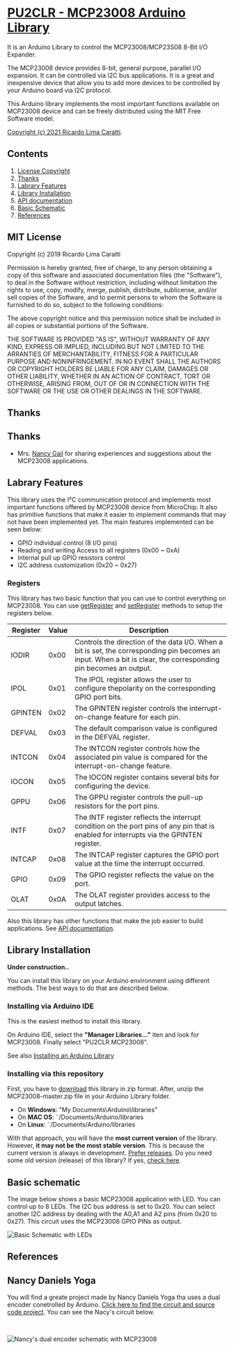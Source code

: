 # [PU2CLR - MCP23008 Arduino Library](https://pu2clr.github.io/MCP23008/)

It is an Arduino Library to control the MCP23008/MCP23S08 8-Bit I/O Expander. 

The MCP23008 device provides 8-bit, general purpose, parallel I/O expansion. It can be controlled via I2C bus applications. It is a great and inexpensive device that allow you to add more devices to be controlled by your Arduino board via I2C protocol.

This Arduino library implements the most important functions available on MCP23008 device  and can be freely distributed using the MIT Free Software model. 

[Copyright (c) 2021 Ricardo Lima Caratti](https://pu2clr.github.io/MCP23008/#mit-license).

## Contents

1. [License Copyright](https://pu2clr.github.io/MCP23008/#mit-license)
2. [Thanks](https://pu2clr.github.io/MCP23008/#thanks)
3. [Labrary Features](https://pu2clr.github.io/MCP23008/#labrary-features)
4. [Library Installation](https://pu2clr.github.io/SI4735/#library-installation)
5. [API documentation](https://pu2clr.github.io/MCP23008/extras/apidoc/html/)
6. [Basic Schematic](https://pu2clr.github.io/SI4735/#basic-schematic)
7. [References](https://pu2clr.github.io/SI4735/#references)


## MIT License 

Copyright (c) 2019 Ricardo Lima Caratti

Permission is hereby granted, free of charge, to any person obtaining a copy of this software and associated documentation files (the "Software"), to deal in the Software without restriction, including without limitation the rights to use, copy, modify, merge, publish, distribute, sublicense, and/or sell copies of the Software, and to permit persons to whom the Software is furnished to do so, subject to the following conditions:

The above copyright notice and this permission notice shall be included in all copies or substantial portions of the Software.

THE SOFTWARE IS PROVIDED "AS IS", WITHOUT WARRANTY OF ANY KIND, EXPRESS OR IMPLIED, INCLUDING BUT NOT LIMITED TO THE ARRANTIES OF MERCHANTABILITY, FITNESS FOR A PARTICULAR PURPOSE AND NONINFRINGEMENT. IN NO EVENT SHALL THE AUTHORS OR COPYRIGHT HOLDERS BE LIABLE FOR ANY CLAIM, DAMAGES OR OTHER LIABILITY, WHETHER IN AN ACTION OF CONTRACT, TORT OR OTHERWISE, ARISING FROM, OUT OF OR IN CONNECTION WITH THE SOFTWARE OR THE USE OR OTHER DEALINGS IN THE SOFTWARE.

## Thanks

## Thanks

* Mrs. [Nancy Gail](https://github.com/LadyRoninEngineer/Si473x) for sharing experiences and suggestions about the MCP23008 applications.

## Labrary Features

This library uses the I²C communication protocol and implements most important functions offered by MCP23008 device from MicroChip. It also has primitive functions that make it easier to implement commands that may not have been implemented yet. The main features implemented can be seen below:

* GPIO individual control (8 I/O pins)
* Reading and writing Access to all registers (0x00 ~ 0xA) 
* Internal pull up GPIO resistors control
* I2C address customization (0x20 ~ 0x27)
 

### Registers

This library has two basic function that you can use to control everything on MCP23008. You can use [getRegister](https://pu2clr.github.io/MCP23008/extras/apidoc/html/class_m_c_p.html#a490e4a6820e3a2e0dd86c1a7aa5bb920) and [setRegister](https://pu2clr.github.io/MCP23008/extras/apidoc/html/class_m_c_p.html#aba8f4501efb5a9772a5b7ec7a428ac4d) methods to setup the registers below. 

| Register | Value | Description |
| -------- | ----- | ------------|
| IODIR    | 0x00  | Controls the direction of the data I/O. When  a  bit  is  set,  the  corresponding  pin  becomes  an input.  When  a  bit  is  clear,  the  corresponding  pin becomes an output.|
| IPOL     | 0x01  | The IPOL  register  allows  the  user  to  configure  thepolarity on the corresponding GPIO port bits.|
| GPINTEN  | 0x02  | The GPINTEN register controls the interrupt-on-change feature for each pin. |
| DEFVAL   | 0x03  | The default  comparison  value  is  configured  in  the DEFVAL register.|
| INTCON   | 0x04  | The INTCON register controls how the associated pin value is compared for the interrupt-on-change feature. |
| IOCON    | 0x05  | The IOCON register contains several bits for configuring the device. |
| GPPU     | 0x06  | The GPPU register controls the pull-up resistors for the port  pins. |
| INTF     | 0x07  | The INTF register reflects the interrupt condition on the port pins of any pin that is enabled for interrupts via the GPINTEN register.|
| INTCAP   | 0x08  | The INTCAP register captures the GPIO port value at the  time  the  interrupt  occurred. |
| GPIO     | 0x09  | The GPIO  register  reflects  the  value  on  the  port. |
| OLAT     | 0x0A  | The OLAT  register  provides  access  to  the  output latches. |


Also this library has other functions that make the job easier to build applications. See [API documentation](https://pu2clr.github.io/MCP23008/extras/apidoc/html/).



## Library Installation

__Under construction..__ 

You can install this library on your Arduino environment using different methods. The best ways to do that are described below.  

### Installing via Arduino IDE

This is the easiest method to install this library.

On Arduino IDE, select the __"Manager Libraries..."__ iten and look for MCP23008. Finally select "PU2CLR MCP23008". 

See also [Installing an Arduino Library ](https://learn.sparkfun.com/tutorials/installing-an-arduino-library/using-the-arduino-library-manager)


### Installing via this repository 

First, you have to [download](https://github.com/pu2clr/MCP23008/archive/main.zip) this library in zip format. 
After, unzip the MCP23008-master.zip file in your Arduino Library folder. 

* On __Windows__: "My Documents\Arduino\libraries"
* On __MAC OS__: ˜/Documents/Arduino/libraries
* On __Linux__: ˜/Documents/Arduino/libraries

With that approach, you will have the __most current version__ of the library. However, __it may not be the most stable version__. This is because the current version is always in development. [Prefer releases](https://github.com/pu2clr/MCP23008/releases).
Do you need some old version (release) of this library?  If yes, [check here](https://github.com/pu2clr/MCP23008/releases). 


## Basic schematic

The image below shows a basic MCP23008 application with LED. You can control up to 8 LEDs. The I2C bus address is set to 0x20. You can select another I2C address by dealing with the A0,A1 and A2 pins (from 0x20 to 0x27). This circuit uses the MCP23008 GPIO PINs as output.   

![Basic Schematic with LEDs](https://github.com/pu2clr/MCP23008/blob/main/extras/images/basic_schematic.png)



## References 


## Nancy Daniels Yoga 
You will find a greate project made by Nancy Daniels Yoga tha uses a dual encoder conetrolled by Arduino. [Click here to find the circuit and source code project](https://github.com/LadyRoninEngineer/Si473x/tree/main/DualEncoder?fbclid=IwAR2mKtoJoSrB3h2w1bIsahIroshu2UAudA0tOVX7-EWtLmiEmW0SYPpmnIY). You can see the Nacy's circuit below. 

<BR>

![Nancy's dual encoder schematic with MCP23008](https://github.com/pu2clr/MCP23008/blob/main/extras/images/Nacy_dual_encoder_project_with_mcp23008%20.jpg)





